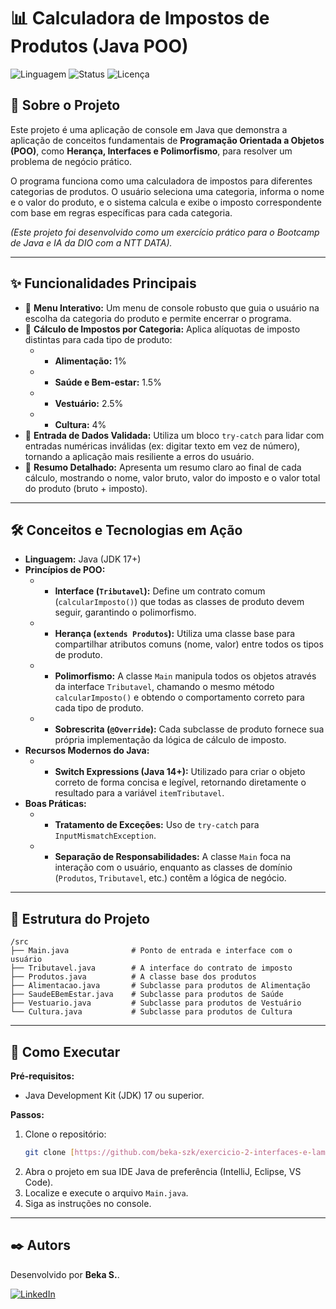 # 📊 Calculadora de Impostos de Produtos (Java POO)

![Linguagem](https://img.shields.io/badge/Linguagem-Java-blue.svg)
![Status](https://img.shields.io/badge/Status-Concluído-green.svg)
![Licença](https://img.shields.io/badge/Licença-MIT-yellow.svg)

## 📄 Sobre o Projeto

Este projeto é uma aplicação de console em Java que demonstra a aplicação de conceitos fundamentais de **Programação Orientada a Objetos (POO)**, como **Herança, Interfaces e Polimorfismo**, para resolver um problema de negócio prático.

O programa funciona como uma calculadora de impostos para diferentes categorias de produtos. O usuário seleciona uma categoria, informa o nome e o valor do produto, e o sistema calcula e exibe o imposto correspondente com base em regras específicas para cada categoria.

*(Este projeto foi desenvolvido como um exercício prático para o Bootcamp de Java e IA da DIO com a NTT DATA).*

---

## ✨ Funcionalidades Principais

* 🔹 **Menu Interativo:** Um menu de console robusto que guia o usuário na escolha da categoria do produto e permite encerrar o programa.
* 🔹 **Cálculo de Impostos por Categoria:** Aplica alíquotas de imposto distintas para cada tipo de produto:
    * - **Alimentação:** 1%
    * - **Saúde e Bem-estar:** 1.5%
    * - **Vestuário:** 2.5%
    * - **Cultura:** 4%
* 🔹 **Entrada de Dados Validada:** Utiliza um bloco `try-catch` para lidar com entradas numéricas inválidas (ex: digitar texto em vez de número), tornando a aplicação mais resiliente a erros do usuário.
* 🔹 **Resumo Detalhado:** Apresenta um resumo claro ao final de cada cálculo, mostrando o nome, valor bruto, valor do imposto e o valor total do produto (bruto + imposto).

---

## 🛠️ Conceitos e Tecnologias em Ação

* **Linguagem:** Java (JDK 17+)
* **Princípios de POO:**
    * - **Interface (`Tributavel`):** Define um contrato comum (`calcularImposto()`) que todas as classes de produto devem seguir, garantindo o polimorfismo.
    * - **Herança (`extends Produtos`):** Utiliza uma classe base para compartilhar atributos comuns (nome, valor) entre todos os tipos de produto.
    * - **Polimorfismo:** A classe `Main` manipula todos os objetos através da interface `Tributavel`, chamando o mesmo método `calcularImposto()` e obtendo o comportamento correto para cada tipo de produto.
    * - **Sobrescrita (`@Override`):** Cada subclasse de produto fornece sua própria implementação da lógica de cálculo de imposto.
* **Recursos Modernos do Java:**
    * - **Switch Expressions (Java 14+):** Utilizado para criar o objeto correto de forma concisa e legível, retornando diretamente o resultado para a variável `itemTributavel`.
* **Boas Práticas:**
    * - **Tratamento de Exceções:** Uso de `try-catch` para `InputMismatchException`.
    * - **Separação de Responsabilidades:** A classe `Main` foca na interação com o usuário, enquanto as classes de domínio (`Produtos`, `Tributavel`, etc.) contêm a lógica de negócio.

---

## 📂 Estrutura do Projeto
```
/src
├── Main.java              # Ponto de entrada e interface com o usuário
├── Tributavel.java        # A interface do contrato de imposto
├── Produtos.java          # A classe base dos produtos
├── Alimentacao.java       # Subclasse para produtos de Alimentação
├── SaudeEBemEstar.java    # Subclasse para produtos de Saúde
├── Vestuario.java         # Subclasse para produtos de Vestuário
└── Cultura.java           # Subclasse para produtos de Cultura
```

---

## 🚀 Como Executar

**Pré-requisitos:**
* Java Development Kit (JDK) 17 ou superior.

**Passos:**
1.  Clone o repositório:
    ```bash
    git clone [https://github.com/beka-szk/exercicio-2-interfaces-e-lambda]
    ```
2.  Abra o projeto em sua IDE Java de preferência (IntelliJ, Eclipse, VS Code).
3.  Localize e execute o arquivo `Main.java`.
4.  Siga as instruções no console.

---

## ✒️ Autors

Desenvolvido por **Beka S.**.

[![LinkedIn](https://img.shields.io/badge/linkedin-%230077B5.svg?style=for-the-badge&logo=linkedin&logoColor=white)](https://www.linkedin.com/in/beka-szk/)
